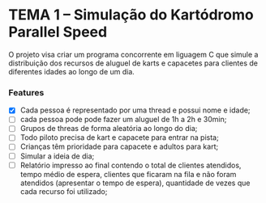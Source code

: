 #  TEMA 1 – Simulação do Kartódromo Parallel Speed

 O projeto visa criar um programa concorrente em liguagem C que simule a distribuição dos recursos de aluguel de karts e capacetes para clientes de diferentes idades ao longo de um dia.

 ### Features

- [x] Cada pessoa é representado por uma thread e possui nome e idade;
- [ ] cada pessoa pode pode fazer um aluguel de 1h a 2h e 30min;
- [ ] Grupos de threas de forma aleatória ao longo do dia;
- [ ] Todo piloto precisa de kart e capacete para entrar na pista;
- [ ] Crianças têm prioridade para capacete e adultos para kart;
- [ ] Simular a ideia de dia;
- [ ] Relatório impresso ao final contendo o total de clientes atendidos, tempo médio de espera, clientes que ficaram na fila e não foram atendidos (apresentar o tempo de espera), quantidade de vezes que cada recurso foi utilizado;
